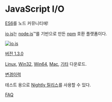 # JavaScript I/O

[ES6](es6.html)를 노드 커뮤니티에!

[io.js](https://github.com/iojs/io.js)는 [node.js](https://nodejs.org/)&#8482;를 기반으로 만든 [npm](https://www.npmjs.org/) 호환 플랫폼이다.

[![io.js](../images/1.0.0.png)](https://iojs.org/dist/v1.3.0/)

[버전 1.3.0](https://iojs.org/dist/v1.3.0/)

[Linux](https://iojs.org/dist/v1.3.0/iojs-v1.3.0-linux-x64.tar.xz),
[Win32](https://iojs.org/dist/v1.3.0/iojs-v1.3.0-x86.msi),
[Win64](https://iojs.org/dist/v1.3.0/iojs-v1.3.0-x64.msi),
[Mac](https://iojs.org/dist/v1.3.0/iojs-v1.3.0.pkg),
[기타](https://iojs.org/dist/v1.3.0/) 다운로드.

[변경이력](https://github.com/iojs/io.js/blob/v1.x/CHANGELOG.md)

테스트 용으로 [Nightly 릴리스](https://iojs.org/download/nightly/)를 사용할 수 있다.

[FAQ](/faq.html)
